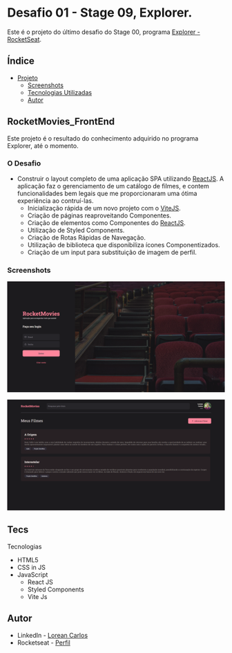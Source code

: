 # Desafio 01 - Stage 09, Explorer.

Este é o projeto do último desafio do Stage 00, programa [Explorer - RocketSeat](https://rocketseat.com.br/).

## Índice

- [Projeto](#RocketMovies_FrontEnd)
  - [Screenshots](#screenshots)
  - [Tecnologias Utilizadas](#tecs)
  - [Autor](#autor)

## RocketMovies_FrontEnd

Este projeto é o resultado do conhecimento adquirido no programa Explorer, até o momento.  


### O Desafio

- Construir o layout completo de uma aplicação SPA utilizando [ReactJS](https://pt-br.reactjs.org/). A aplicação faz o gerenciamento de um catálogo de filmes, e contem funcionalidades bem legais que me proporcionaram uma ótima experiência ao contruí-las.
    - Inicialização rápida de um novo projeto com o [ViteJS](https://vitejs.dev/).
    - Criação de páginas reaproveitando Componentes.
    - Criação de elementos como Componentes do [ReactJS](https://pt-br.reactjs.org/).
    - Utilização de Styled Components.
    - Criação de Rotas Rápidas de Navegação.
    - Utilização de biblioteca que disponibiliza ícones Componentizados.
    - Criação de um input para substituição de imagem de perfil.
    

### Screenshots

![](./src/assets/prints/loginPage.png)

![](./src/assets/prints/homePage.png)

## Tecs

Tecnologias

- HTML5
- CSS in JS
- JavaScript
    - React JS
    - Styled Components
    - Vite Js


## Autor

- LinkedIn - [Lorean Carlos](https://www.linkedin.com/in/loreancarlos/)
- Rocketseat - [Perfil](https://app.rocketseat.com.br/me/loreancarlos)
